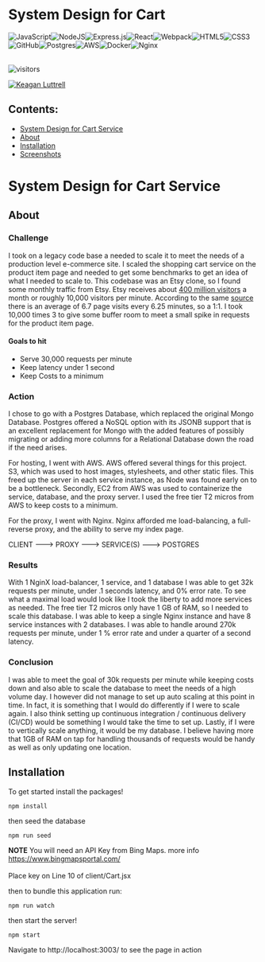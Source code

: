 # System Design for Cart

<img alt="JavaScript" src="https://img.shields.io/badge/javascript%20-%23323330.svg?&style=for-the-badge&logo=javascript&logoColor=%23F7DF1E"/><img alt="NodeJS" src="https://img.shields.io/badge/node.js%20-%2343853D.svg?&style=for-the-badge&logo=node.js&logoColor=white"/><img alt="Express.js" src="https://img.shields.io/badge/express.js%20-%23404d59.svg?&style=for-the-badge"/><img alt="React" src="https://img.shields.io/badge/react%20-%2320232a.svg?&style=for-the-badge&logo=react&logoColor=%2361DAFB"/><img alt="Webpack" src="https://img.shields.io/badge/webpack%20-%238DD6F9.svg?&style=for-the-badge&logo=webpack&logoColor=black" /><img alt="HTML5" src="https://img.shields.io/badge/html5%20-%23E34F26.svg?&style=for-the-badge&logo=html5&logoColor=white"/><img alt="CSS3" src="https://img.shields.io/badge/css3%20-%231572B6.svg?&style=for-the-badge&logo=css3&logoColor=white"/><img alt="GitHub" src="https://img.shields.io/badge/github%20-%23121011.svg?&style=for-the-badge&logo=github&logoColor=white"/><img alt="Postgres" src ="https://img.shields.io/badge/postgres-%23316192.svg?&style=for-the-badge&logo=postgresql&logoColor=white"/><img alt="AWS" src="https://img.shields.io/badge/AWS%20-%23FF9900.svg?&style=for-the-badge&logo=amazon-aws&logoColor=white"/><img alt="Docker" src="https://img.shields.io/badge/docker%20-%230db7ed.svg?&style=for-the-badge&logo=docker&logoColor=white"/><img alt="Nginx" src="https://img.shields.io/badge/nginx%20-%23009639.svg?&style=for-the-badge&logo=nginx&logoColor=white"/>
<br></br>

![visitors](https://visitor-badge.glitch.me/badge?page_id=keaganluttrell.system-design)


<a href="https://www.linkedin.com/in/keaganluttrell" target="_blank">
  <img alt="Keagan Luttrell" src="https://img.shields.io/badge/-Keagan%20Luttrell-blue?&style=for-the-badge&logo=linkedin&logoColor=white"/>
</a>


## Contents:
- [System Design for Cart Service](#system-design-for-cart-service)
- [About](#about)
- [Installation](#installation)
- [Screenshots](#screenshots)

# System Design for Cart Service

## About

### Challenge
I took on a legacy code base a needed to scale it to meet the needs of a production level e-commerce site.  I scaled the shopping cart service on
the product item page and needed to get some benchmarks to get an idea of what I needed to scale to. This codebase was an Etsy clone, so I found
some monthly traffic from Etsy.  Etsy receives about <a href="https://www.similarweb.com/website/etsy.com/">400 million visitors</a> a month or
roughly 10,000 visitors per minute. According to the same <a href="https://www.similarweb.com/website/etsy.com/">source</a> there is an average
of 6.7 page visits every 6.25 minutes, so a 1:1. I took 10,000 times 3 to give some buffer room to meet a small spike in requests for the product
item page.

#### Goals to hit
* Serve 30,000 requests per minute
* Keep latency under 1 second
* Keep Costs to a minimum

### Action
I chose to go with a Postgres Database, which replaced the original Mongo Database.  Postgres offered a NoSQL option with its JSONB support that
is an excellent replacement for Mongo with the added features of possibly migrating or adding more columns for a Relational Database down the road
if the need arises.

For hosting, I went with AWS. AWS offered several things for this project. S3, which was used to host images, stylesheets, and other static files.
This freed up the server in each service instance, as Node was found early on to be a bottleneck. Secondly, EC2 from AWS was used to containerize
the service, database, and the proxy server. I used the free tier T2 micros from AWS to keep costs to a minimum.

For the proxy, I went with Nginx. Nginx afforded me load-balancing, a full-reverse proxy, and the ability to serve my index page.

CLIENT ---> PROXY ---> SERVICE(S) ---> POSTGRES

### Results
With 1 NginX load-balancer, 1 service, and 1 database I was able to get 32k requests per minute, under .1 seconds latency, and 0% error rate.
To see what a maximal load would look like I took the liberty to add more services as needed. The free tier T2 micros only have 1 GB of RAM, so
I needed to scale this database. I was able to keep a single Nginx instance and have 8 service instances with 2 databases. I was able to handle
around 270k requests per minute, under 1 % error rate and under a quarter of a second latency.

### Conclusion
I was able to meet the goal of 30k requests per minute while keeping costs down and also able to scale the database to meet the needs of a high
volume day. I however did not manage to set up auto scaling at this point in time. In fact, it is something that I would do differently if I were
to scale again. I also think setting up continuous integration / continuous delivery (CI/CD) would be something I would take the time to set up.
Lastly, if I were to vertically scale anything, it would be my database. I believe having more that 1GB of RAM on tap for handling thousands of
requests would be handy as well as only updating one location.

## Installation

To get started install the packages!

```
npm install
```

then seed the database

```
npm run seed
```

**NOTE** You will need an API Key from Bing Maps. more info https://www.bingmapsportal.com/<br></br>
Place key on Line 10 of client/Cart.jsx

then to bundle this application run:

```
npm run watch
```

then start the server!

```
npm start
```

Navigate to http://localhost:3003/ to see the page in action

